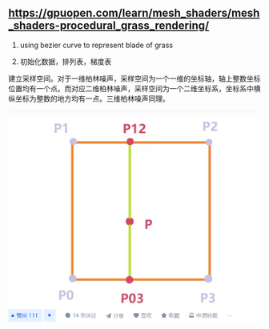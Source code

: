 ## https://gpuopen.com/learn/mesh_shaders/mesh_shaders-procedural_grass_rendering/

1. using bezier curve to represent blade of grass

2. 初始化数据，排列表，梯度表

建立采样空间。对于一维柏林噪声，采样空间为一个一维的坐标轴，轴上整数坐标位置均有一个点。而对应二维柏林噪声，采样空间为一个二维坐标系，坐标系中横纵坐标为整数的地方均有一点。三维柏林噪声同理。

![alt text](image.png)